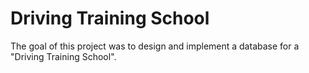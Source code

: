 # Driving Training School

The goal of this project was to design and implement a database for a "Driving Training School".
